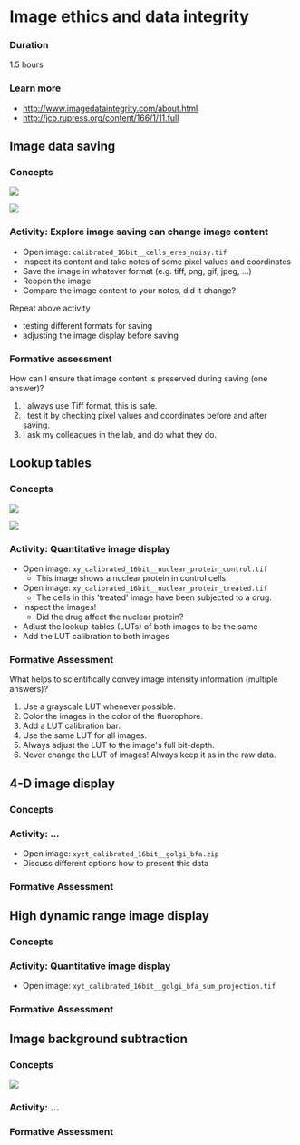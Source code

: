 # Image ethics and data integrity

### Duration

1.5 hours

### Learn more

- http://www.imagedataintegrity.com/about.html
- http://jcb.rupress.org/content/166/1/11.full

## Image data saving

### Concepts

<img src='https://g.gravizo.com/svg?
 digraph G {
    shift [fontcolor=white,color=white];
    image_integrity -> image_content [label="  preserving"];
    image_content -> pixel_values;
    image_content -> pixel_coordinates;
  }
'/>

<img src='https://g.gravizo.com/svg?
 digraph G {
    shift [fontcolor=white,color=white];
    saving_images -> image_content [label="  can change"];
  }
'/>


### Activity: Explore image saving can change image content

- Open image: `calibrated_16bit__cells_eres_noisy.tif`
- Inspect its content and take notes of some pixel values and coordinates 
- Save the image in whatever format (e.g. tiff, png, gif, jpeg, ...)
- Reopen the image
- Compare the image content to your notes, did it change?

Repeat above activity

- testing different formats for saving
- adjusting the image display before saving

### Formative assessment

How can I ensure that image content is preserved during saving (one answer)?

1. I always use Tiff format, this is safe.
2. I test it by checking pixel values and coordinates before and after saving.
3. I ask my colleagues in the lab, and do what they do.


## Lookup tables

### Concepts

<img src='https://g.gravizo.com/svg?
 digraph G {
    shift [fontcolor=white,color=white];
    lookup_table_settings -> image_appearance [label="  change"];
    image_appearance -> scientific_message [label="  changes"];
  }
'/>

<img src='https://g.gravizo.com/svg?
 digraph G {
    shift [fontcolor=white,color=white];
    responsible_scientist -> lookup_table_settings [label="  configures thoughtfully"];
  }
'/>


### Activity: Quantitative image display

- Open image: `xy_calibrated_16bit__nuclear_protein_control.tif`
    - This image shows a nuclear protein in control cells.   
- Open image: `xy_calibrated_16bit__nuclear_protein_treated.tif`
    - The cells in this 'treated' image have been subjected to a drug.
- Inspect the images! 
    - Did the drug affect the nuclear protein?
- Adjust the lookup-tables (LUTs) of both images to be the same
- Add the LUT calibration to both images 

### Formative Assessment

What helps to scientifically convey image intensity information (multiple answers)?

1. Use a grayscale LUT whenever possible.
2. Color the images in the color of the fluorophore.
3. Add a LUT calibration bar.
4. Use the same LUT for all images.
5. Always adjust the LUT to the image's full bit-depth.
6. Never change the LUT of images! Always keep it as in the raw data.

## 4-D image display

### Concepts


### Activity: ...

- Open image: `xyzt_calibrated_16bit__golgi_bfa.zip`
- Discuss different options how to present this data

### Formative Assessment


## High dynamic range image display

### Concepts

### Activity: Quantitative image display

- Open image: `xyt_calibrated_16bit__golgi_bfa_sum_projection.tif`

### Formative Assessment


## Image background subtraction

### Concepts


<img src='https://g.gravizo.com/svg?
 digraph G {
    shift [fontcolor=white,color=white];
    image_math -> pixel_values [label="  changes"];
    image_math -> scientific_image_content [label="  can distort"];
  }
'/>

### Activity: ...


### Formative Assessment


